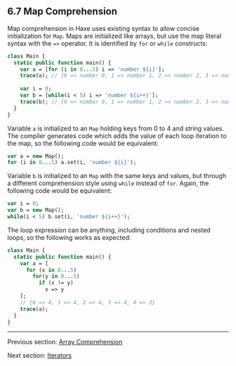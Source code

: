 ## 6.7 Map Comprehension

Map comprehension in Haxe uses existing syntax to allow concise initialization for `Map`. Maps are initialized like arrays, but use the map literal syntax with the `=>` operator. It is identified by `for` or `while` constructs:

```haxe
class Main {
  static public function main() {
    var a = [for (i in 0...5) i => 'number ${i}'];
    trace(a); // {0 => number 0, 1 => number 1, 2 => number 2, 3 => number 3, 4 => number 4}
    
    var i = 0;
    var b = [while(i < 5) i => 'number ${i++}'];
    trace(b); // {0 => number 0, 1 => number 1, 2 => number 2, 3 => number 3, 4 => number 4}
  }
}

```

Variable `a` is initialized to an `Map` holding keys from 0 to 4 and string values. The compiler generates code which adds the value of each loop iteration to the map, so the following code would be equivalent:

```haxe
var a = new Map();
for (i in 0...5) a.set(i, 'number ${i}');
```

Variable `b` is initialized to an `Map` with the same keys and values, but through a different comprehension style using `while` instead of `for`. Again, the following code would be equivalent:

```haxe
var i = 0;
var b = new Map();
while(i < 5) b.set(i, 'number ${i++}');
```

The loop expression can be anything, including conditions and nested loops, so the following works as expected:

```haxe
class Main {
  static public function main() {
    var a = [
      for (x in 0...5)
        for(y in 0...5)
          if (x != y)
            x => y
    ];
    // {0 => 4, 1 => 4, 2 => 4, 3 => 4, 4 => 3}
    trace(a);
  }
}

```

---

Previous section: [Array Comprehension](lf-array-comprehension.md)

Next section: [Iterators](lf-iterators.md)